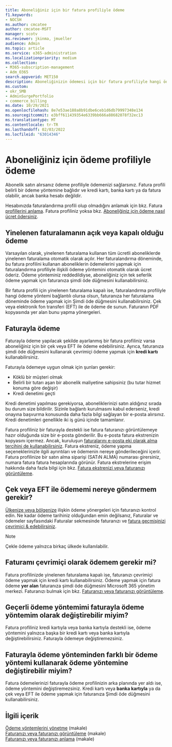 ```yaml
---
title: Aboneliğiniz için bir fatura profiliyle ödeme
f1.keywords:
- NOCSH
ms.author: cmcatee
author: cmcatee-MSFT
manager: scotv
ms.reviewer: jkinma, jmueller
audience: Admin
ms.topic: article
ms.service: o365-administration
ms.localizationpriority: medium
ms.collection:
- M365-subscription-management
- Adm_O365
search.appverid: MET150
description: Aboneliğinizin ödemesi için bir fatura profiliyle hangi ödeme seçeneklerinin mevcut olduğunu öğrenin.
ms.custom:
- okr_SMB
- AdminSurgePortfolio
- commerce_billing
ms.date: 10/29/2021
ms.openlocfilehash: 8e7e53ae188a8b91dbe6ceb1d6db79997348e134
ms.sourcegitcommit: e3bff611439354e6339bb666a88682078f32ec13
ms.translationtype: MT
ms.contentlocale: tr-TR
ms.lasthandoff: 02/03/2022
ms.locfileid: "63014346"
---
```

# <a name="how-to-pay-for-your-subscription-with-a-billing-profile"></a>Aboneliğiniz için ödeme profiliyle ödeme

Abonelik satın alırsanız ödeme profiliyle ödemenizi sağlarsınız. Fatura profili belirli bir ödeme yöntemine bağlıdır ve kredi kartı, banka kartı ya da fatura olabilir, ancak banka hesabı değildir.

Hesabınızda faturalandırma profili olup olmadığını anlamak için bkz. Fatura [profillerini anlama](manage-billing-profiles.md). Fatura profiliniz yoksa bkz. [Aboneliğiniz için ödeme nasıl ücret ödersiniz](pay-for-your-subscription.md).

## <a name="paying-with-recurring-billing-turned-on-or-off"></a>Yinelenen faturalamanın açık veya kapalı olduğu ödeme

Varsayılan olarak, yinelenen faturalama kullanan tüm ücretli aboneliklerde yinelenen faturalama otomatik olarak açılır. Her faturalandırma döneminde, bu fatura profilini kullanan aboneliklerin ödemelerini yapmak için faturalandırma profiliyle ilişkili ödeme yöntemini otomatik olarak ücret öderiz. Ödeme yönteminiz reddedildiyse, aboneliğiniz için tek seferlik ödeme yapmak için faturanıza şimdi öde düğmesini kullanabilirsiniz.

Bir fatura profili için yinelenen faturalama kapalı ise, faturalandırma profiliyle hangi ödeme yöntemi  bağlantılı olursa olsun, faturanıza her faturalama döneminde ödeme yapmak için Şimdi öde düğmesini kullanabilirsiniz. Çek veya elektronik fon transferi (EFT) ile de ödeme de sunun. Faturanın PDF kopyasında yer alan bunu yapma yönergeleri.

## <a name="paying-by-invoice"></a>Faturayla ödeme

Faturayla ödeme yapılacak şekilde ayarlanmış bir fatura profiliniz varsa aboneliğiniz için bir çek veya EFT ile ödeme edebilirsiniz. Ayrıca, faturanıza şimdi öde düğmesini kullanarak çevrimiçi ödeme yapmak için **kredi kartı** kullanabilirsiniz.

Faturayla ödemeye uygun olmak için şunları gerekir:

- Köklü bir müşteri olmak
- Belirli bir tutarı aşan bir abonelik maliyetine sahipsiniz (bu tutar hizmet konuma göre değişir)
- Kredi denetimi geçti

Kredi denetimi yapılması gerekiyorsa, aboneliklerinizi satın aldığınız sırada bu durum size bildirilir. Sizinle bağlantı kurulmasını kabul ederseniz, kredi onayına başvurma konusunda daha fazla bilgi sağlayan bir e-posta alırsınız. Kredi denetimleri genellikle iki iş günü içinde tamamlanır.

Fatura profiliniz bir faturayla destekli ise fatura faturanızı görüntülemeye hazır olduğunda size bir e-posta gönderilir. Bu e-posta fatura ekstrenizin kopyasını içermez. Ancak, kuruluşun [faturalarını e-posta eki olarak alma tercihini de kullanabilirsiniz](manage-billing-notifications.md#receive-your-organizations-invoices-as-email-attachments). Fatura ekstreniz, ödeme yapma seçeneklerinizle ilgili ayrıntıları ve ödemenin nereye gönderileceğini içerir. Fatura profilinize bir satın alma siparişi (SATıN ALMA) numarası girersiniz, numara fatura fatura hesaplarında görünür. Fatura ekstrelerine erişim hakkında daha fazla bilgi için bkz. [Fatura ekstrenizi veya faturanızı görüntüleme](view-your-bill-or-invoice.md).

## <a name="where-do-i-send-my-check-or-eft-payment"></a>Çek veya EFT ile ödememi nereye göndermem gerekir?

[Ülkenize veya bölgenize](view-your-bill-or-invoice.md) ilişkin ödeme yönergeleri için faturanızı kontrol edin. Ne kadar ödeme tarihiniz olduğundan emin değilsanız, Faturalar ve ödemeler sayfasındaki Faturalar sekmesinde faturanızı ve  <a href="https://go.microsoft.com/fwlink/p/?linkid=2102895" target="_blank">fatura geçmişinizi çevrimiçi & edebilirsiniz</a>.

> [!NOTE]
> Çekle ödeme yalnızca birkaç ülkede kullanılabilir.

## <a name="can-i-pay-my-invoice-online"></a>Faturamı çevrimiçi olarak ödemem gerekir mi?

Fatura profilinizde yinelenen faturalama kapalı ise, faturanızı çevrimiçi ödeme yapmak için kredi kartı kullanabilirsiniz. Ödeme yapmak için fatura ödeme **yer alan** faturanıza şimdi öde düğmesini Microsoft 365 yönetim merkezi. Faturanızı bulmak için bkz. [Faturanızı veya faturanızı görüntüleme](view-your-bill-or-invoice.md).

## <a name="can-i-change-from-my-current-payment-method-to-paying-by-invoice"></a>Geçerli ödeme yöntemimi faturayla ödeme yöntemim olarak değiştirebilir miyim?

Fatura profiliniz kredi kartıyla veya banka kartıyla destekli ise, ödeme yöntemini yalnızca başka bir kredi kartı veya banka kartıyla değiştirebilirsiniz. Faturayla ödemeye değiştiremezsiniz.

## <a name="can-i-change-from-paying-by-invoice-to-using-a-different-payment-method"></a>Faturayla ödeme yönteminden farklı bir ödeme yöntemi kullanarak ödeme yöntemine değiştirebilir miyim?

Fatura ödemelerinizi faturayla ödeme profilinizin arka planında yer aldı ise, ödeme yöntemini değiştiremezsiniz. Kredi kartı veya **banka kartıyla** ya da çek veya EFT ile ödeme yapmak için faturanıza Şimdi öde düğmesini kullanabilirsiniz.

## <a name="related-content"></a>İlgili içerik

[Ödeme yöntemlerini yönetme](manage-payment-methods.md) (makale)\
[Faturanızı veya faturanızı görüntüleme](view-your-bill-or-invoice.md) (makale)\
[Faturanızı veya faturanızı anlama](understand-your-invoice.md) (makale)
